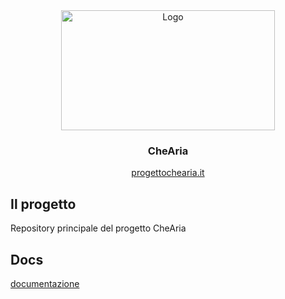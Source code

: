 <div align="center">
  <a href="http://progettochearia.it/">
    <img src="https://github.com/liceocremona/chearia/blob/main/client/website/public/images/logo-che-aria.jpg" alt="Logo" width="341.5" height="192">
  </a>
  <h3 align="center">CheAria</h3>
  <p align="center">
    <a href="http://progettochearia.it/">progettochearia.it</a>
  </p>
</div>

## Il progetto

Repository principale del progetto CheAria

## Docs

[documentazione](docs/index.md)
